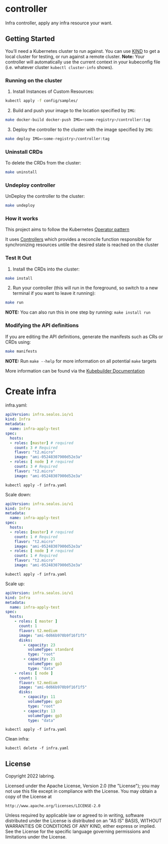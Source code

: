# controller

Infra controller, apply any infra resource your want.

## Getting Started
You’ll need a Kubernetes cluster to run against. You can use [KIND](https://sigs.k8s.io/kind) to get a local cluster for testing, or run against a remote cluster.
**Note:** Your controller will automatically use the current context in your kubeconfig file (i.e. whatever cluster `kubectl cluster-info` shows).

### Running on the cluster
1. Install Instances of Custom Resources:

```sh
kubectl apply -f config/samples/
```

2. Build and push your image to the location specified by `IMG`:
	
```sh
make docker-build docker-push IMG=<some-registry>/controller:tag
```
	
3. Deploy the controller to the cluster with the image specified by `IMG`:

```sh
make deploy IMG=<some-registry>/controller:tag
```

### Uninstall CRDs
To delete the CRDs from the cluster:

```sh
make uninstall
```

### Undeploy controller
UnDeploy the controller to the cluster:

```sh
make undeploy
```

### How it works
This project aims to follow the Kubernetes [Operator pattern](https://kubernetes.io/docs/concepts/extend-kubernetes/operator/)

It uses [Controllers](https://kubernetes.io/docs/concepts/architecture/controller/) 
which provides a reconcile function responsible for synchronizing resources untile the desired state is reached on the cluster 

### Test It Out
1. Install the CRDs into the cluster:

```sh
make install
```

2. Run your controller (this will run in the foreground, so switch to a new terminal if you want to leave it running):

```sh
make run
```

**NOTE:** You can also run this in one step by running: `make install run`

### Modifying the API definitions
If you are editing the API definitions, generate the manifests such as CRs or CRDs using:

```sh
make manifests
```

**NOTE:** Run `make --help` for more information on all potential `make` targets

More information can be found via the [Kubebuilder Documentation](https://book.kubebuilder.io/introduction.html)

# Create infra

infra.yaml: 

```yaml
apiVersion: infra.sealos.io/v1
kind: Infra
metadata:
  name: infra-apply-test
spec:
  hosts:
  - roles: [master] # required
    count: 3 # Required
    flavor: "t2.micro"
    image: "ami-05248307900d52e3a"
  - roles: [ node ] # required
    count: 3 # Required
    flavor: "t2.micro"
    image: "ami-05248307900d52e3a"
```

```shell
kubectl apply -f infra.yaml
```

Scale down:

```yaml
apiVersion: infra.sealos.io/v1
kind: Infra
metadata:
  name: infra-apply-test
spec:
  hosts:
  - roles: [master] # required
    count: 1 # Required
    flavor: "t2.micro"
    image: "ami-05248307900d52e3a"
  - roles: [ node ] # required
    count: 1 # Required
    flavor: "t2.micro"
    image: "ami-05248307900d52e3a"
```

```shell
kubectl apply -f infra.yaml
```

Scale up:

```yaml
apiVersion: infra.sealos.io/v1
kind: Infra
metadata:
  name: infra-apply-test
spec:
  hosts:
    - roles: [ master ]
      count: 1
      flavor: t2.medium
      image: "ami-0d66b970b9f16f1f5"
      disks:
        - capacity: 23
          volumeType: standard
          type: "root"
        - capacity: 21
          volumeType: gp3
          type: "data"
    - roles: [ node ]
      count: 1
      flavor: t2.medium
      image: "ami-0d66b970b9f16f1f5"
      disks:
        - capacity: 11
          volumeType: gp3
          type: "root"
        - capacity: 13
          volumeType: gp3
          type: "data"
```

```shell
kubectl apply -f infra.yaml
```

Clean infra:

```shell
kubectl delete -f infra.yaml
```

## License

Copyright 2022 labring.

Licensed under the Apache License, Version 2.0 (the "License");
you may not use this file except in compliance with the License.
You may obtain a copy of the License at

    http://www.apache.org/licenses/LICENSE-2.0

Unless required by applicable law or agreed to in writing, software
distributed under the License is distributed on an "AS IS" BASIS,
WITHOUT WARRANTIES OR CONDITIONS OF ANY KIND, either express or implied.
See the License for the specific language governing permissions and
limitations under the License.

